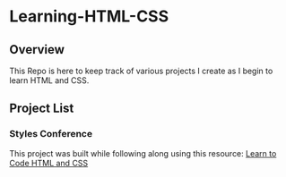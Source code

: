 # Learning-HTML-CSS

## Overview
This Repo is here to keep track of various projects I create as I begin to learn HTML and CSS. 

## Project List

### Styles Conference

This project was built while following along using this resource: <a href="https://learn.shayhowe.com/html-css">Learn to Code HTML and CSS</a>
